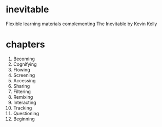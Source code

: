 # inevitable
Flexible learning materials complementing The Inevitable by Kevin Kelly
# chapters
1. Becoming
2. Cognifying
3. Flowing
4. Screening
5. Accessing
6. Sharing
7. Filtering
8. Remixing
9. Interacting
10. Tracking
11. Questioning
12. Beginning
